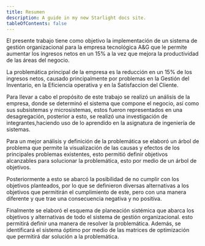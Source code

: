 ```yaml
---
title: Resumen
description: A guide in my new Starlight docs site.
tableOfContents: false
---
```


El presente trabajo tiene como objetivo la implementación de un sistema de gestión organizacional para la empresa tecnológica A&G que le permite aumentar los ingresos netos en un 15% a la vez que mejora la productividad de las áreas del negocio.

La problemática principal de la empresa es la reducción en un 15% de los ingresos netos, causado principalmente por problemas en la Gestión del Inventario, en la Eficiencia operativa y en la Satisfaccion del Cliente.

Para llevar a cabo el propósito de este trabajo se realizó un análisis de la empresa, donde se determinó el sistema que compone el negocio, así como sus subsistemas y microsistemas, estos fueron representados en una desagregación, posterior a esto, se realizó una investigación de integrantes,haciendo uso de lo aprendido en la asignatura de ingeniería de sistemas.

Para un mejor análisis y definición de la problemática se elaboró un árbol de problema que permite la visualización de las causas y efectos de los principales problemas existentes, esto permitió definir objetivos alcanzables para solucionar la problemática, esto por medio de un árbol de objetivos.

Posteriormente a esto se abarcó la posibilidad de no cumplir con los objetivos planteados, por lo que se definieron diversas alternativas a los objetivos que permitirán el cumplimiento de este, pero con una manera diferente y que trae una consecuencia negativa y no positiva.

Finalmente se elaboró el esquema de planeación sistémica que abarca los objetivos y alternativas de todo el sistema de gestión organizacional. esto permitirá definir una manera de resolver la problemática. Además, se identificará el sistema óptimo por medio de las matrices de optimización que permitirá dar solución a la problemática.
